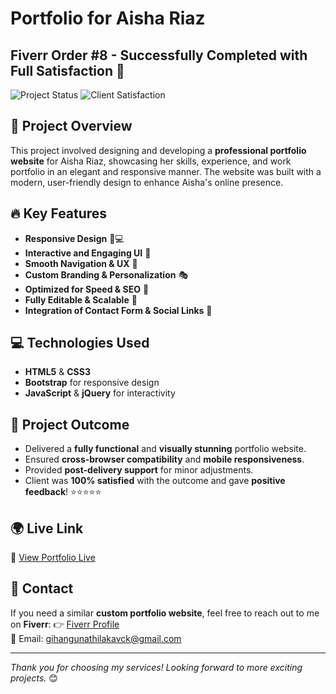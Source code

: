 # Portfolio for Aisha Riaz

## Fiverr Order #8 - Successfully Completed with Full Satisfaction 🎉

![Project Status](https://img.shields.io/badge/Status-Completed-brightgreen)
![Client Satisfaction](https://img.shields.io/badge/Client_Satisfaction-100%25-blue)

## 📌 Project Overview
This project involved designing and developing a **professional portfolio website** for Aisha Riaz, showcasing her skills, experience, and work portfolio in an elegant and responsive manner. The website was built with a modern, user-friendly design to enhance Aisha's online presence.

## 🔥 Key Features
- **Responsive Design** 📱💻
- **Interactive and Engaging UI** 🎨
- **Smooth Navigation & UX** 🔄
- **Custom Branding & Personalization** 🎭
- **Optimized for Speed & SEO** 🚀
- **Fully Editable & Scalable** 🔧
- **Integration of Contact Form & Social Links** 📩

## 💻 Technologies Used
- **HTML5** & **CSS3**
- **Bootstrap** for responsive design
- **JavaScript** & **jQuery** for interactivity
 

## 🎯 Project Outcome
- Delivered a **fully functional** and **visually stunning** portfolio website.
- Ensured **cross-browser compatibility** and **mobile responsiveness**.
- Provided **post-delivery support** for minor adjustments.
- Client was **100% satisfied** with the outcome and gave **positive feedback**! ⭐⭐⭐⭐⭐

 

## 🌍 Live Link
🔗 [View Portfolio Live](https://aisha-riaz.vercel.app/)

## 📩 Contact
If you need a similar **custom portfolio website**, feel free to reach out to me on **Fiverr**:
👉 [Fiverr Profile](https://www.fiverr.com/tech_boy_lk/)  
📧 Email: gihangunathilakavck@gmail.com 
 

---
_Thank you for choosing my services! Looking forward to more exciting projects._ 😊

